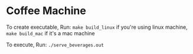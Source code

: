  # Coffee Machine

To create executable, Run:
	`make build_linux` if you're using linux machine, `make build_mac` if it's a mac machine

To execute, Run:
	`./serve_beverages.out`
